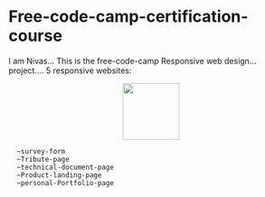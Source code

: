 # Free-code-camp-certification-course

I am Nivas... 
This is the free-code-camp Responsive web design... 
project.... 5 responsive websites:


<div id="header" align="center">
  <img src="https://media.giphy.com/media/M9gbBd9nbDrOTu1Mqx/giphy.gif" width="100"/>
</div>



      ~survey-form
      ~Tribute-page
      ~technical-document-page
      ~Product-landing-page
      ~personal-Portfolio-page




